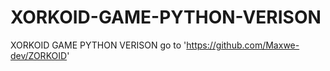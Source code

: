 # XORKOID-GAME-PYTHON-VERISON
XORKOID GAME PYTHON VERISON
go to 'https://github.com/Maxwe-dev/ZORKOID'
